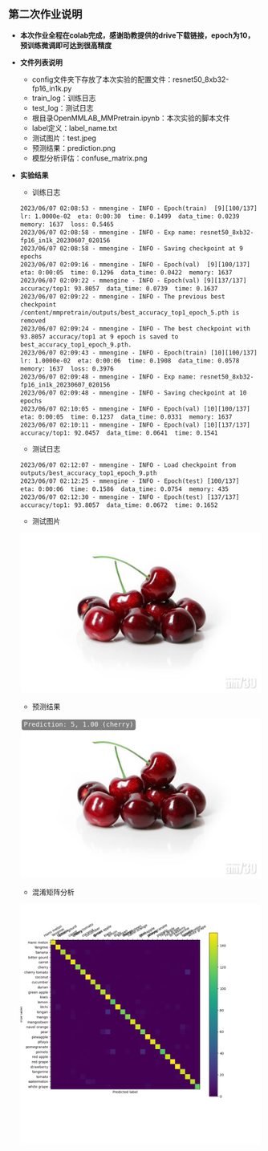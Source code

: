 ## 第二次作业说明

- **本次作业全程在colab完成，感谢助教提供的drive下载链接，epoch为10，预训练微调即可达到很高精度**


- **文件列表说明**
  - config文件夹下存放了本次实验的配置文件：resnet50_8xb32-fp16_in1k.py
  - train_log：训练日志
  - test_log：测试日志
  - 根目录OpenMMLAB_MMPretrain.ipynb：本次实验的脚本文件
  - label定义：label_name.txt
  - 测试图片：test.jpeg
  - 预测结果：prediction.png
  - 模型分析评估：confuse_matrix.png


- **实验结果**
    
    - 训练日志
    ```shell
    2023/06/07 02:08:53 - mmengine - INFO - Epoch(train)  [9][100/137]  lr: 1.0000e-02  eta: 0:00:30  time: 0.1499  data_time: 0.0239  memory: 1637  loss: 0.5465
    2023/06/07 02:08:58 - mmengine - INFO - Exp name: resnet50_8xb32-fp16_in1k_20230607_020156
    2023/06/07 02:08:58 - mmengine - INFO - Saving checkpoint at 9 epochs
    2023/06/07 02:09:16 - mmengine - INFO - Epoch(val)  [9][100/137]    eta: 0:00:05  time: 0.1296  data_time: 0.0422  memory: 1637  
    2023/06/07 02:09:22 - mmengine - INFO - Epoch(val) [9][137/137]    accuracy/top1: 93.8057  data_time: 0.0739  time: 0.1637
    2023/06/07 02:09:22 - mmengine - INFO - The previous best checkpoint /content/mmpretrain/outputs/best_accuracy_top1_epoch_5.pth is removed
    2023/06/07 02:09:24 - mmengine - INFO - The best checkpoint with 93.8057 accuracy/top1 at 9 epoch is saved to best_accuracy_top1_epoch_9.pth.
    2023/06/07 02:09:43 - mmengine - INFO - Epoch(train) [10][100/137]  lr: 1.0000e-02  eta: 0:00:06  time: 0.1908  data_time: 0.0578  memory: 1637  loss: 0.3976
    2023/06/07 02:09:48 - mmengine - INFO - Exp name: resnet50_8xb32-fp16_in1k_20230607_020156
    2023/06/07 02:09:48 - mmengine - INFO - Saving checkpoint at 10 epochs
    2023/06/07 02:10:05 - mmengine - INFO - Epoch(val) [10][100/137]    eta: 0:00:05  time: 0.1237  data_time: 0.0331  memory: 1637  
    2023/06/07 02:10:11 - mmengine - INFO - Epoch(val) [10][137/137]    accuracy/top1: 92.0457  data_time: 0.0641  time: 0.1541
    ```
    - 测试日志
    ```shell
    2023/06/07 02:12:07 - mmengine - INFO - Load checkpoint from outputs/best_accuracy_top1_epoch_9.pth
    2023/06/07 02:12:25 - mmengine - INFO - Epoch(test) [100/137]    eta: 0:00:06  time: 0.1586  data_time: 0.0754  memory: 435  
    2023/06/07 02:12:30 - mmengine - INFO - Epoch(test) [137/137]    accuracy/top1: 93.8057  data_time: 0.0672  time: 0.1652
    ```

    - 测试图片

    ![test](test.jpeg)

    - 预测结果

    ![prediction](prediction.png)

    - 混淆矩阵分析

    ![confuse_matrix](confuse_matrix.png)
  